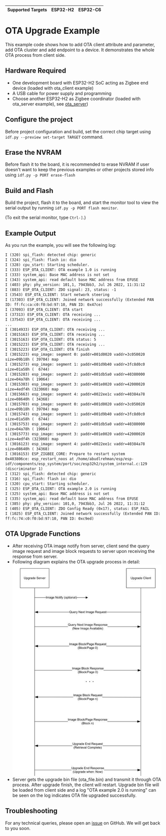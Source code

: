 | Supported Targets | ESP32-H2 | ESP32-C6 |
| ----------------- | -------- | -------- |

# OTA Upgrade Example 

This example code shows how to add OTA client attribute and parameter, add OTA cluster and add endpoint to a device. It demonstrates the whole OTA process from client side.

## Hardware Required

* One development board with ESP32-H2 SoC acting as Zigbee end device (loaded with ota_client example)
* A USB cable for power supply and programming
* Choose another ESP32-H2 as Zigbee coordinator (loaded with ota_server example), see [ota_server](../ota_server/))

## Configure the project

Before project configuration and build, set the correct chip target using `idf.py --preview set-target TARGET` command.

## Erase the NVRAM 

Before flash it to the board, it is recommended to erase NVRAM if user doesn't want to keep the previous examples or other projects stored info 
using `idf.py -p PORT erase-flash`

## Build and Flash

Build the project, flash it to the board, and start the monitor tool to view the serial output by running `idf.py -p PORT flash monitor`.

(To exit the serial monitor, type ``Ctrl-]``.)

## Example Output

As you run the example, you will see the following log:

```
I (320) spi_flash: detected chip: generic
I (324) spi_flash: flash io: dio
I (328) cpu_start: Starting scheduler.
I (333) ESP_OTA_CLIENT: OTA example 1.0 is running
I (333) system_api: Base MAC address is not set
I (343) system_api: read default base MAC address from EFUSE
I (403) phy: phy_version: 101,1, 7943bb3, Jul 26 2022, 11:31:12
I (883) ESP_OTA_CLIENT: ZDO signal: 23, status: -1
I (3543) ESP_OTA_CLIENT: Start network steering
I (17303) ESP_OTA_CLIENT: Joined network successfully (Extended PAN ID: ff:fc:ca:c0:f0:bd:97:10, PAN ID: 0x47ce)
I (37093) ESP_OTA_CLIENT: OTA start
I (37313) ESP_OTA_CLIENT: OTA receiving ...
I (37543) ESP_OTA_CLIENT: OTA receiving ...
...
I (3014933) ESP_OTA_CLIENT: OTA receiving ...
I (3015163) ESP_OTA_CLIENT: OTA receiving ...
I (3015163) ESP_OTA_CLIENT: OTA status: 5
I (3015223) ESP_OTA_CLIENT: OTA receiving ...
I (3015223) ESP_OTA_CLIENT: OTA finish
I (3015223) esp_image: segment 0: paddr=001d0020 vaddr=3c050020 size=09b18h ( 39704) map
I (3015273) esp_image: segment 1: paddr=001d9b40 vaddr=3fc8d0c0 size=01a58h (  6744) 
I (3015283) esp_image: segment 2: paddr=001db5a0 vaddr=40380000 size=04a78h ( 19064) 
I (3015303) esp_image: segment 3: paddr=001e0020 vaddr=42000020 size=4edf4h (323060) map
I (3015663) esp_image: segment 4: paddr=0022ee1c vaddr=40384a78 size=08640h ( 34368) 
I (3015703) esp_image: segment 0: paddr=001d0020 vaddr=3c050020 size=09b18h ( 39704) map
I (3015743) esp_image: segment 1: paddr=001d9b40 vaddr=3fc8d0c0 size=01a58h (  6744) 
I (3015753) esp_image: segment 2: paddr=001db5a0 vaddr=40380000 size=04a78h ( 19064) 
I (3015773) esp_image: segment 3: paddr=001e0020 vaddr=42000020 size=4edf4h (323060) map
I (3016123) esp_image: segment 4: paddr=0022ee1c vaddr=40384a78 size=08640h ( 34368)
I (3016153) ESP_ZIGBEE_CORE: Prepare to restart system
0x403806ce: esp_restart_noos at /home/abudlrehman/esp/esp-idf/components/esp_system/port/soc/esp32h2/system_internal.c:129 (discriminator 1)
I (312) spi_flash: detected chip: generic
I (316) spi_flash: flash io: dio
I (320) cpu_start: Starting scheduler.
I (325) ESP_OTA_CLIENT: OTA example 2.0 is running
I (325) system_api: Base MAC address is not set
I (335) system_api: read default base MAC address from EFUSE
I (385) phy: phy_version: 101,0, 7943bb3, Jul 26 2022, 11:31:12
I (405) ESP_OTA_CLIENT: ZDO Config Ready (0x17), status: ESP_FAIL
I (1025) ESP_OTA_CLIENT: Joined network successfully (Extended PAN ID: ff:fc:74:c0:f0:bd:97:10, PAN ID: 0xc9ed)
```

## OTA Upgrade Functions

 * After receiving OTA image notify from server, client send the query image request and image block requests to server upon receiving the response from server.
 * Following diagram explains the OTA upgrade process in detail:
 ![Zigbee_ota](../../../docs/_static/zigbee-ota-upgrade-process.png)
 * Server gets the upgrade bin file (ota_file.bin) and transmit it through OTA process. After upgrade finish, the client will restart. Upgrade bin file will be loaded from client side and a log "OTA example 2.0 is running" can be seen on the log indicates OTA file upgraded successfully.

## Troubleshooting

For any technical queries, please open an [issue](https://github.com/espressif/esp-zigbee-sdk/issues) on GitHub. We will get back to you soon.
